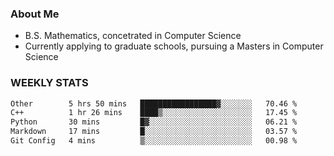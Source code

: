 ### About Me

- B.S. Mathematics, concetrated in Computer Science
- Currently applying to graduate schools, pursuing a Masters in Computer Science


### WEEKLY STATS
<!--START_SECTION:waka-->

```txt
Other        5 hrs 50 mins   █████████████████▓░░░░░░░   70.46 %
C++          1 hr 26 mins    ████▒░░░░░░░░░░░░░░░░░░░░   17.45 %
Python       30 mins         █▓░░░░░░░░░░░░░░░░░░░░░░░   06.21 %
Markdown     17 mins         █░░░░░░░░░░░░░░░░░░░░░░░░   03.57 %
Git Config   4 mins          ▒░░░░░░░░░░░░░░░░░░░░░░░░   00.98 %
```

<!--END_SECTION:waka-->
